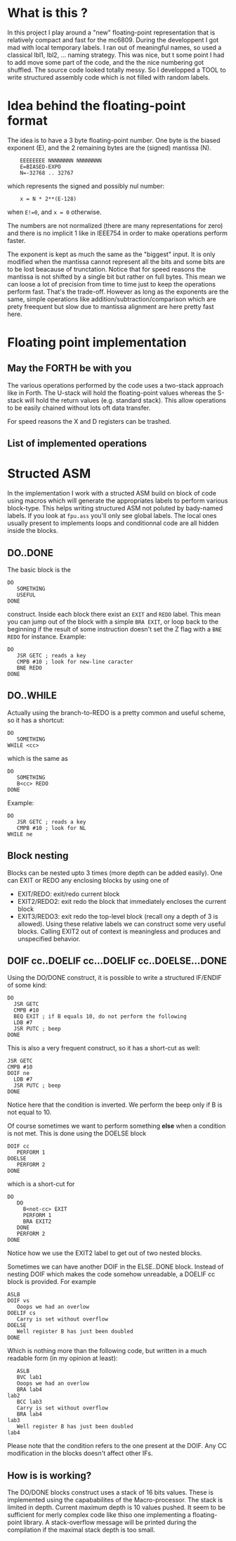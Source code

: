 # What is this ?
In this project I play around a "new" floating-point representation that is relatively compact and fast for the mc6809. During the developpent I got mad with local temporary labels. I ran out of meaningful names, so used a classical lbl1, lbl2, ... naming strategy. This was nice, but t some point I had to add move some part of the code, and the the nice numbering got shuffled. The source code looked totally messy. So I developped a TOOL to write structured assembly code which is not filled with random labels.

# Idea behind the floating-point format
The idea is to have a  3 byte floating-point number. One byte is the biased exponent (E), and the 2 remaining bytes are the (signed) mantissa (N).
```
    EEEEEEEE NNNNNNNN NNNNNNNN
    E=BIASED-EXPO
    N=-32768 .. 32767
``` 
which represents the signed and possibly nul number:
```
    x = N * 2**(E-128)
```
when `E!=0`, and `x = 0` otherwise.

The numbers are not normalized (there are many representations for zero) and there is no implicit 1 like in IEEE754 in order to make operations perform faster. 

The exponent is kept as much the same as the "biggest" input. It is only modified when the mantissa cannot represent all the bits and some bits are to be lost beacause of trunctation. Notice that for speed reasons the mantissa is not shifted by a single bit but rather on full bytes. This mean we can loose a lot of precision from time to time just to keep the operations perform fast. That's the trade-off. However as long as the exponents are the same, simple operations like addition/subtraction/comparison which are prety freequent but slow due to mantissa alignment are here pretty fast here.

# Floating point implementation

## May the FORTH be with you

The various operations performed by the code uses a two-stack approach like in Forth. The U-stack will hold the floating-point values whereas the S-stack will hold the return values (e.g. standard stack). This allow operations to be easily chained without lots oft data transfer.

For speed reasons the X and D registers can be trashed. 

## List of implemented operations



# Structed ASM 
In the implementation I work with a structed ASM build on block of code using macros which will generate the appropriates labels to perform various block-type. This helps writing structured ASM not poluted by bady-named labels. If you look at `fpu.ass` you'll only see global labels. The local ones usually present to implements loops and conditionnal code are all hidden inside the blocks.

## DO..DONE
The basic block is the 
```
DO
   SOMETHING
   USEFUL
DONE
```
construct. Inside each block there exist an `EXIT` and `REDO` label. This mean you can jump out of the block with a simple `BRA EXIT`, or loop back to the beginning if the result of some instruction doesn't set the Z flag with a `BNE REDO` for instance. Example:
```
DO
   JSR GETC ; reads a key
   CMPB #10 ; look for new-line caracter
   BNE REDO
DONE
```

## DO..WHILE
Actually using the branch-to-REDO is a pretty common and useful scheme, so it has a shortcut:
```
DO 
   SOMETHING
WHILE <cc>
```
which is the same as
```
DO
   SOMETHING
   B<cc> REDO
DONE
```
Example:
```
DO
   JSR GETC ; reads a key
   CMPB #10 ; look for NL
WHILE ne
```
## Block nesting
Blocks can be nested upto 3 times (more depth can be added easily). One can EXIT or REDO any enclosing blocks by using one of 
* EXIT/REDO: exit/redo current block
* EXIT2/REDO2: exit redo the block that immediately encloses the current block
* EXIT3/REDO3: exit redo the top-level block (recall ony a depth of 3 is allowed).
Using these relative labels we can construct some very useful blocks. Calling EXIT2 out of context is meaningless and produces and unspecified behavior.

## DOIF cc..DOELIF cc...DOELIF cc..DOELSE...DONE
Using the DO/DONE construct, it is possible to write a structured IF/ENDIF of some kind:
```
DO
  JSR GETC 
  CMPB #10
  BEQ EXIT ; if B equals 10, do not perform the following
  LDB #7
  JSR PUTC ; beep
DONE
```
This is also a very frequent construct, so it has a short-cut as well:
```
JSR GETC 
CMPB #10
DOIF ne
  LDB #7
  JSR PUTC ; beep
DONE
```
Notice here that the condition is inverted. We perform the beep only if B is not equal to 10.

Of course sometimes we want to perform something **else** when a condition is not met. This is done using the DOELSE block
```
DOIF cc
   PERFORM 1
DOELSE
   PERFORM 2
DONE
```
which is a short-cut for
```
DO
   DO
     B<not-cc> EXIT
     PERFORM 1
     BRA EXIT2
   DONE
   PERFORM 2
DONE
```
Notice how we use the EXIT2 label to get out of two nested blocks.

Sometimes we can have another DOIF in the ELSE..DONE block. Instead of nesting DOIF which makes the code somehow unreadable, a DOELIF cc block is provided. For example
```
ASLB
DOIF vs
   Ooops we had an overlow
DOELIF cs
   Carry is set without overflow
DOELSE
   Well register B has just been doubled
DONE
```
Which is nothing more than the following code, but written in a much readable form (in my opinion at least):
```
   ASLB
   BVC lab1
   Ooops we had an overlow
   BRA lab4
lab2
   BCC lab3
   Carry is set without overflow
   BRA lab4
lab3
   Well register B has just been doubled
lab4
```
Please note that the condition refers to the one present at the DOIF. Any CC modification in the blocks doesn't affect other IFs.

## How is is working?
The DO/DONE blocks construct uses a stack of 16 bits values. These is implemented using the capababilites of the Macro-processor. The stack is limited in depth. Current maximum depth is 10 values pushed. It seem to be sufficient for merly complex code like thiso one implementing a floating-point library. A stack-overflow message will be printed during the compilation if the maximal stack depth is too small.
